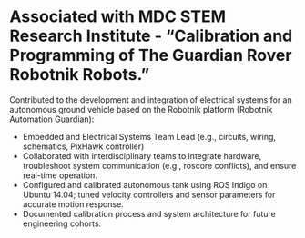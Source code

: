 # Associated with MDC STEM Research Institute - “Calibration and Programming of The Guardian Rover Robotnik Robots.” 

Contributed to the development and integration of electrical systems for an autonomous ground vehicle based on the Robotnik platform (Robotnik Automation Guardian):

- Embedded and Electrical Systems Team Lead (e.g., circuits, wiring, schematics, PixHawk controller)
- Collaborated with interdisciplinary teams to integrate hardware, troubleshoot system communication (e.g., roscore conflicts), and ensure real-time operation.
- Configured and calibrated autonomous tank using ROS Indigo on Ubuntu 14.04; tuned velocity controllers and sensor parameters for accurate motion response.
- Documented calibration process and system architecture for future engineering cohorts.
